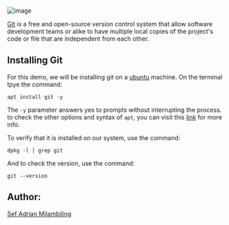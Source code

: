 ![image](https://www.svgrepo.com/show/452210/git.svg)


[Git](https://git-scm.com/) is a free and open-source version control system that allow software development teams or alike to have multiple local copies of the project's code or file that are independent from each other.

## Installing Git

For this demo, we will be installing git on a [ubuntu](https://ubuntu.com/) machine. On the terminal tpye the command:

```
apt install git -y
```

The ``-y`` parameter answers yes to prompts without interrupting the process. to check the other options and syntax of ```apt```, you can visit this [link](https://phoenixnap.com/kb/apt-linux) for more info.

To verify that it is installed on our system, use the command:

```
dpkg -l | grep git
```

And to check the version, use the command:

```
git --version
```

## Author:
[Sef Adrian Milambiling](https://github.com/AdrianM756)
